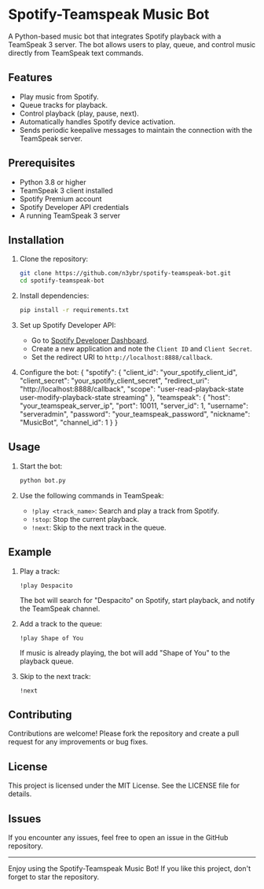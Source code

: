 # Spotify-Teamspeak Music Bot

A Python-based music bot that integrates Spotify playback with a TeamSpeak 3 server. The bot allows users to play, queue, and control music directly from TeamSpeak text commands.

## Features

- Play music from Spotify.
- Queue tracks for playback.
- Control playback (play, pause, next).
- Automatically handles Spotify device activation.
- Sends periodic keepalive messages to maintain the connection with the TeamSpeak server.

## Prerequisites

- Python 3.8 or higher
- TeamSpeak 3 client installed
- Spotify Premium account
- Spotify Developer API credentials
- A running TeamSpeak 3 server

## Installation

1. Clone the repository:

    ```bash
    git clone https://github.com/n3ybr/spotify-teamspeak-bot.git
    cd spotify-teamspeak-bot
    ```

2. Install dependencies:

    ```bash
    pip install -r requirements.txt
    ```

3. Set up Spotify Developer API:

    - Go to [Spotify Developer Dashboard](https://developer.spotify.com/dashboard/).
    - Create a new application and note the `Client ID` and `Client Secret`.
    - Set the redirect URI to `http://localhost:8888/callback`.

4. Configure the bot:
      {
          "spotify": {
              "client_id": "your_spotify_client_id",
              "client_secret": "your_spotify_client_secret",
              "redirect_uri": "http://localhost:8888/callback",
              "scope": "user-read-playback-state user-modify-playback-state streaming"
          },
          "teamspeak": {
              "host": "your_teamspeak_server_ip",
              "port": 10011,
              "server_id": 1,
              "username": "serveradmin",
              "password": "your_teamspeak_password",
              "nickname": "MusicBot",
              "channel_id": 1
          }
      }
## Usage

1. Start the bot:

    ```bash
    python bot.py
    ```

2. Use the following commands in TeamSpeak:

    - `!play <track_name>`: Search and play a track from Spotify.
    - `!stop`: Stop the current playback.
    - `!next`: Skip to the next track in the queue.

## Example

1. Play a track:

    ```
    !play Despacito
    ```

    The bot will search for "Despacito" on Spotify, start playback, and notify the TeamSpeak channel.

2. Add a track to the queue:

    ```
    !play Shape of You
    ```

    If music is already playing, the bot will add "Shape of You" to the playback queue.

3. Skip to the next track:

    ```
    !next
    ```

## Contributing

Contributions are welcome! Please fork the repository and create a pull request for any improvements or bug fixes.

## License

This project is licensed under the MIT License. See the LICENSE file for details.

## Issues

If you encounter any issues, feel free to open an issue in the GitHub repository.

---

Enjoy using the Spotify-Teamspeak Music Bot! If you like this project, don't forget to star the repository.

